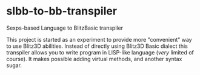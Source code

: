 # slbb-to-bb-transpiler
Sexps-based Language to BlitzBasic transpiler

This project is started as an experiment to provide more "convenient" way to use Blitz3D abilities.
Instead of directly using Blitz3D Basic dialect this transpiler allows you to write program in LISP-like language (*very* limited of course). It makes possible adding virtual methods, and another syntax sugar.



